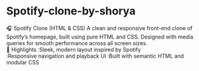 # Spotify-clone-by-shorya
🎧 Spotify Clone (HTML & CSS) A clean and responsive front-end clone of Spotify’s homepage, built using pure HTML and CSS. Designed with media queries for smooth performance across all screen sizes.  
🔑 Highlights
       :Sleek, modern layout inspired by Spotify  
       :Responsive navigation and playback UI 
       :Built with semantic HTML and modular CSS
